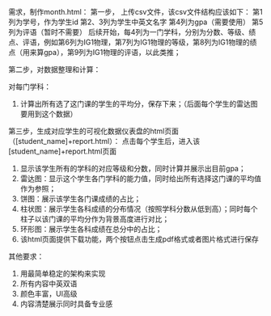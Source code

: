 需求，制作month.html：
第一步， 上传csv文件，该csv文件结构应该如下：
第1列为学号，作为学生id
第2、3列为学生中英文名字
第4列为gpa（需要使用）
第5列为评语（暂时不需要）
后续开始，每4列为一门学科，分别为分数、等级、绩点、评语，例如第6列为IG1物理，第7列为IG1物理的等级，第8列为IG1物理的绩点（用来算gpa），第9列为IG1物理的评语，以此类推；

第二步，对数据整理和计算：

对每门学科：
1.  计算出所有选了这门课的学生的平均分，保存下来；（后面每个学生的雷达图要用到这个数据）


第三步，生成对应学生的可视化数据仪表盘的html页面（[student_name]+report.html）：
点击每个学生后，进入该[student_name]+report.html页面
1. 显示该学生所有的学科的对应等级和分数，同时计算并展示出目前gpa；
2. 雷达图：显示这个学生各门学科的能力值，同时给出所有选择这门课的平均值作为参照；
3. 饼图：展示该学生各门课成绩的占比；
4. 柱状图：展示学生各科成绩的分布情况（按照学科分数从低到高）；同时每个柱子以该门课的平均分作为背景高度进行对比；
5. 环形图：展示学生各科成绩在总分中的占比；
6. 该html页面提供下载功能，两个按钮点击生成pdf格式或者图片格式进行保存

<!-- todo: 6. 折线图：展示学生各科成绩的趋势；以月为单位（该月的成绩的折线图） -->

其他要求：
1. 用最简单稳定的架构来实现
2. 所有内容中英双语
3. 颜色丰富，UI高级
4. 内容清楚展示同时具备专业感